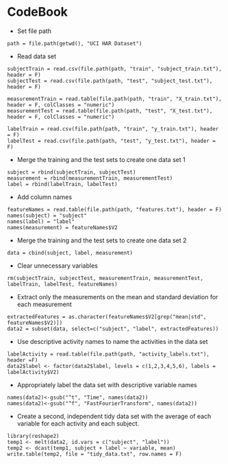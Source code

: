# CodeBook


* Set file path
```
path = file.path(getwd(), "UCI HAR Dataset")
```

* Read data set
```
subjectTrain = read.csv(file.path(path, "train", "subject_train.txt"), header = F)
subjectTest = read.csv(file.path(path, "test", "subject_test.txt"), header = F)

measurementTrain = read.table(file.path(path, "train", "X_train.txt"), header = F, colClasses = "numeric")
measurementTest = read.table(file.path(path, "test", "X_test.txt"), header = F, colClasses = "numeric")

labelTrain = read.csv(file.path(path, "train", "y_train.txt"), header = F)
labelTest = read.csv(file.path(path, "test", "y_test.txt"), header = F)
```

* Merge the training and the test sets to create one data set 1
```
subject = rbind(subjectTrain, subjectTest)
measurement = rbind(measurementTrain, measurementTest)
label = rbind(labelTrain, labelTest)
```

* Add column names
```
featureNames = read.table(file.path(path, "features.txt"), header = F)
names(subject) = "subject"
names(label) = "label"
names(measurement) = featureNames$V2
```

* Merge the training and the test sets to create one data set 2
```
data = cbind(subject, label, measurement)
```

* Clear unnecessary variables
```
rm(subjectTrain, subjectTest, measurementTrain, measurementTest, labelTrain, labelTest, featureNames)
```

* Extract only the measurements on the mean and standard deviation for each measurement
```
extractedFeatures = as.character(featureNames$V2[grep("mean|std", featureNames$V2)])
data2 = subset(data, select=c("subject", "label", extractedFeatures))
```

* Use descriptive activity names to name the activities in the data set
```
labelActivity = read.table(file.path(path, "activity_labels.txt"), header =F)
data2$label <- factor(data2$label, levels = c(1,2,3,4,5,6), labels = labelActivity$V2)
```

* Appropriately label the data set with descriptive variable names
```
names(data2)<-gsub("^t", "Time", names(data2))
names(data2)<-gsub("^f", "FastFourierTransform", names(data2))
```

* Create a second, independent tidy data set with the average of each variable for each activity and each subject.
```
library(reshape2)
temp1 <- melt(data2, id.vars = c("subject", "label"))
temp2 <- dcast(temp1, subject + label ~ variable, mean)
write.table(temp2, file = "tidy_data.txt", row.names = F)
```
